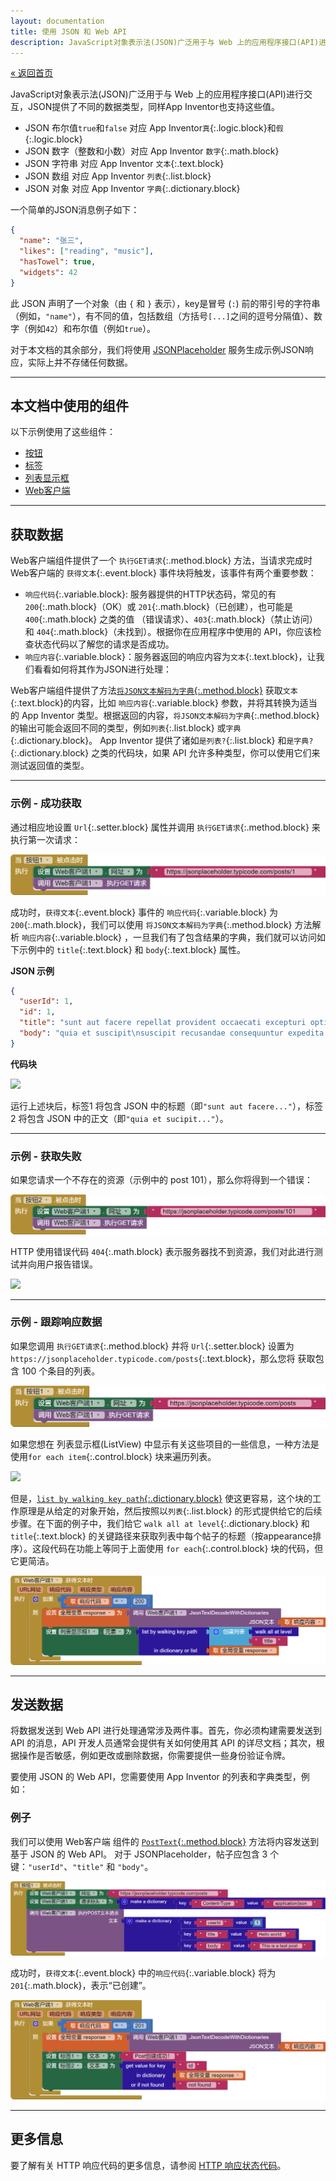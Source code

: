 ```yaml
---
layout: documentation
title: 使用 JSON 和 Web API
description: JavaScript对象表示法(JSON)广泛用于与 Web 上的应用程序接口(API)进行交互，JSON提供了不同的数据类型，同样App Inventor也支持这些值。
---
```


[&laquo; 返回首页](index.html)

JavaScript对象表示法(JSON)广泛用于与 Web 上的应用程序接口(API)进行交互，JSON提供了不同的数据类型，同样App Inventor也支持这些值。
* JSON 布尔值`true`和`false` 对应 App Inventor`真`{:.logic.block}和`假`{:.logic.block}
* JSON 数字（整数和小数）对应 App Inventor `数字`{:.math.block}
* JSON 字符串 对应 App Inventor `文本`{:.text.block}
* JSON 数组 对应 App Inventor `列表`{:.list.block}
* JSON 对象 对应 App Inventor `字典`{:.dictionary.block}

一个简单的JSON消息例子如下：

```json
{
  "name": "张三",
  "likes": ["reading", "music"],
  "hasTowel": true,
  "widgets": 42
}
```

此 JSON 声明了一个对象（由 `{` 和 `}` 表示），key是冒号 (`:`) 前的带引号的字符串（例如，`"name"`），有不同的值，包括数组（方括号`[...]`之间的逗号分隔值）、数字（例如`42`）和布尔值（例如`true`）。

对于本文档的其余部分，我们将使用 [JSONPlaceholder](https://jsonplaceholder.typicode.com) 服务生成示例JSON响应，实际上并不存储任何数据。

***
## 本文档中使用的组件

以下示例使用了这些组件：

* [按钮](../components/userinterface.html#Button)
* [标签](../components/userinterface.html#Label)
* [列表显示框](../components/userinterface.html#ListView)
* [Web客户端](../components/connectivity.html#Web)

***
## 获取数据

Web客户端组件提供了一个 `执行GET请求`{:.method.block} 方法，当请求完成时Web客户端的 `获得文本`{:.event.block} 事件块将触发，该事件有两个重要参数：

* `响应代码`{:.variable.block}: 服务器提供的HTTP状态码，常见的有 `200`{:.math.block}（OK）或 `201`{:.math.block}（已创建），也可能是 `400`{:.math.block} 之类的值 （错误请求）、`403`{:.math.block}（禁止访问）和 `404`{:.math.block}（未找到）。根据你在应用程序中使用的 API，你应该检查状态代码以了解您的请求是否成功。
* `响应内容`{:.variable.block}：服务器返回的响应内容为`文本`{:.text.block}，让我们看看如何将其作为JSON进行处理：

Web客户端组件提供了方法[`将JSON文本解码为字典`{:.method.block}](../components/connectivity.html#Web.JsonTextDecodeWithDictionaries) 获取`文本`{:.text.block}的内容，比如 `响应内容`{:.variable.block} 参数，并将其转换为适当的 App Inventor 类型。根据返回的内容，`将JSON文本解码为字典`{:.method.block} 的输出可能会返回不同的类型，例如`列表`{:.list.block} 或`字典`{:.dictionary.block}。 App Inventor 提供了诸如`是列表?`{:.list.block} 和`是字典?`{:.dictionary.block} 之类的代码块，如果 API 允许多种类型，你可以使用它们来测试返回值的类型。

***
### 示例 - 成功获取

通过相应地设置 `Url`{:.setter.block} 属性并调用 `执行GET请求`{:.method.block} 来执行第一次请求：

![](images/webapis-get-button.png)

成功时，`获得文本`{:.event.block} 事件的 `响应代码`{:.variable.block} 为 `200`{:.math.block}，我们可以使用 `将JSON文本解码为字典`{:.method.block} 方法解析 `响应内容`{:.variable.block} ，一旦我们有了包含结果的字典，我们就可以访问如下示例中的 `title`{:.text.block} 和 `body`{:.text.block} 属性。

**JSON 示例**

```json
{
  "userId": 1,
  "id": 1,
  "title": "sunt aut facere repellat provident occaecati excepturi optio reprehenderit",
  "body": "quia et suscipit\nsuscipit recusandae consequuntur expedita et cum\nreprehenderit molestiae ut ut quas totam\nnostrum rerum est autem sunt rem eveniet architecto"
}
```

**代码块**

![](images/webapis-get-success.png)

运行上述块后，标签1 将包含 JSON 中的标题（即`"sunt aut facere..."`），标签2 将包含 JSON 中的正文（即`"quia et sucipit..."`）。

***
### 示例 - 获取失败

如果您请求一个不存在的资源（示例中的 post 101），那么你将得到一个错误：

![](images/webapis-get-button-fail.png)

HTTP 使用错误代码 `404`{:.math.block} 表示服务器找不到资源，我们对此进行测试并向用户报告错误。

![](images/webapis-get-failure.png)


***
### 示例 - 跟踪响应数据

如果您调用 `执行GET请求`{:.method.block} 并将 `Url`{:.setter.block} 设置为 `https://jsonplaceholder.typicode.com/posts`{:.text.block}，那么您将 获取包含 100 个条目的列表。

![](images/webapis-get-all-posts.png)

如果您想在 列表显示框(ListView) 中显示有关这些项目的一些信息，一种方法是使用`for each item`{:.control.block} 块来遍历列表。

![](images/webapis-get-foreach.png)

但是，[`list by walking key path`{:.dictionary.block}](../blocks/dictionaries.html#list-by-walking-key-path) 使这更容易，这个块的工作原理是从给定的对象开始，然后按照以`列表`{:.list.block} 的形式提供给它的后续步骤。在下面的例子中，我们给它 `walk all at level`{:.dictionary.block} 和 `title`{:.text.block} 的关键路径来获取列表中每个帖子的标题（按appearance排序）。这段代码在功能上等同于上面使用 `for each`{:.control.block} 块的代码，但它更简洁。

![](images/webapis-get-walk.png)

***
## 发送数据

将数据发送到 Web API 进行处理通常涉及两件事。首先，你必须构建需要发送到 API 的消息，API 开发人员通常会提供有关如何使用其 API 的详尽文档；其次，根据操作是否敏感，例如更改或删除数据，你需要提供一些身份验证令牌。

要使用 JSON 的 Web API，您需要使用 App Inventor 的列表和字典类型，例如：

### 例子

我们可以使用 Web客户端 组件的 [`PostText`{:.method.block}](../components/connectivity.html#Web.PostText) 方法将内容发送到基于 JSON 的 Web API。 对于 JSONPlaceholder，帖子应包含 3 个键：`"userId"`、`"title"` 和 `"body"`。

![](images/webapis-post.png)

成功时，`获得文本`{:.event.block} 中的`响应代码`{:.variable.block} 将为 `201`{:.math.block}，表示“已创建”。

![](images/webapis-post-success.png)

***
## 更多信息

要了解有关 HTTP 响应代码的更多信息，请参阅 [HTTP 响应状态代码](https://developer.mozilla.org/zh-CN/docs/Web/HTTP/Status)。
